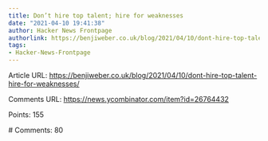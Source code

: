 ```yaml
---
title: Don’t hire top talent; hire for weaknesses
date: "2021-04-10 19:41:38"
author: Hacker News Frontpage
authorlink: https://benjiweber.co.uk/blog/2021/04/10/dont-hire-top-talent-hire-for-weaknesses/
tags:
- Hacker-News-Frontpage
---
```


<p>Article URL: <a href="https://benjiweber.co.uk/blog/2021/04/10/dont-hire-top-talent-hire-for-weaknesses/">https://benjiweber.co.uk/blog/2021/04/10/dont-hire-top-talent-hire-for-weaknesses/</a></p>
<p>Comments URL: <a href="https://news.ycombinator.com/item?id=26764432">https://news.ycombinator.com/item?id=26764432</a></p>
<p>Points: 155</p>
<p># Comments: 80</p>
